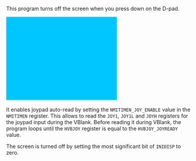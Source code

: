This program turns off the screen when you press down on the D-pad. 

![screenshot](screenshot.png?raw=true "sprite")

It enables joypad auto-read by setting the `NMITIMEN_JOY_ENABLE` value in the `NMITIMEN` register. This allows to read the `JOY1`, `JOY1L` and `JOYH` registers for the joypad input during the VBlank. Before reading it during VBlank, the program loops until the `HVBJOY` register is equal to the `HVBJOY_JOYREADY` value.

The screen is turned off by setting the most significant bit of `INIDISP` to zero. 
